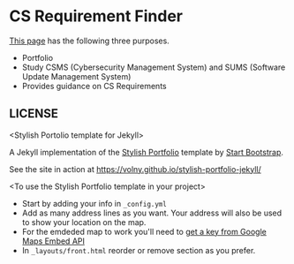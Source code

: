 # CS Requirement Finder

[This page](https://oh-junhee0123.github.io/CS-Requirement-Finder.github.io/) has the following three purposes.
- Portfolio
- Study CSMS (Cybersecurity Management System) and SUMS (Software Update Management System)
- Provides guidance on CS Requirements

## LICENSE

&lt;Stylish Portolio template for Jekyll&gt;

A Jekyll implementation of the [Stylish Portfolio](http://startbootstrap.com/template-overviews/stylish-portfolio/) template by [Start Bootstrap](http://startbootstrap.com/).

See the site in action at https://volny.github.io/stylish-portfolio-jekyll/

&lt;To use the Stylish Portfolio template in your project&gt;

- Start by adding your info in `_config.yml`
- Add as many address lines as you want. Your address will also be used to show your location on the map.
- For the emdeded map to work you'll need to [get a key from Google Maps Embed API](https://developers.google.com/maps/documentation/embed/?hl=en)
- In `_layouts/front.html` reorder or remove section as you prefer.
